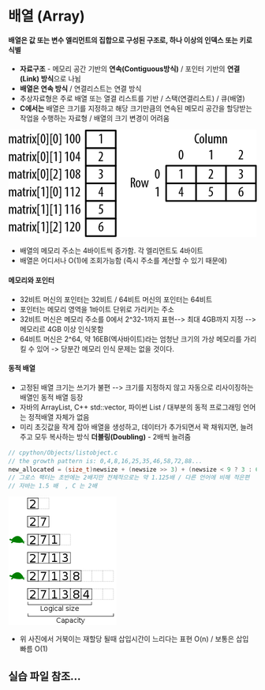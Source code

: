 # 배열 (Array)

#### 배열은 값 또는 변수 엘리먼트의 집합으로 구성된 구조로, 하나 이상의 인덱스 또는 키로 식별

- **자료구조** - 메모리 공간 기반의 **연속(Contiguous방식)** / 포인터 기반의 **연결(Link) 방식**으로 나뉨
- **배열은 연속 방식** / 연결리스트는 연결 방식
- 추상자료형은 주로 배열 또는 열결 리스트를 기반 / 스택(연결리스트) / 큐(배열)
- **C에서는** 배열은 크기를 지정하고 해당 크기만큼의 연속된 메모리 공간을 할당받는 작업을 수행하는
  자료형 / 배열의 크기 변경이 어려움

![Two-dimensional array](array.assets/uucp_0402.png)

- 배열의 메모리 주소는 4바이트씩 증가함. 각 엘리먼트도 4바이트
- 배열은 어디서나 O(1)에 조회가능함 (즉시 주소를 계산할 수 있기 때문에)

#### 메모리와 포인터

- 32비트 머신의 포인터는 32비트 / 64비트 머신의 포인터는 64비트
- 포인터는 메모리 영역을 1바이트 단위로 가리키는 주소
- 32비트 머신은 메모리 주소를 0에서 2^32-1까지 표현--> 최대 4GB까지 지정 --> 메모리르 4GB 이상 인식못함
- 64비트 머신은 2^64, 약 16EB(엑사바이트)라는 엄청난 크기의 가상 메모리를 가리킬 수 있어 -> 당분간 메모리
  인식 문제는 없을 것이다.

#### 동적 배열

- 고정된 배열 크기는 쓰기가 불편 --> 크기를 지정하지 않고 자동으로 리사이징하는 배열인 동적 배열 등장
- 자바의 ArrayList, C++ std::vector, 파이썬 List / 대부분의 동적 프로그래밍 언어는 정적배열 자체가 없음
- 미리 초깃값을 작게 잡아 배열을 생성하고, 데이터가 추가되면서 꽉 채워지면, 늘려주고 모두 복사하는 방식
  **더블링(Doubling)** - 2배씩 늘려줌

```C
// cpython/Objects/listobject.c
// the growth pattern is: 0,4,8,16,25,35,46,58,72,88...
new_allocated = (size_t)newsize + (newsize >> 3) + (newsize < 9 ? 3 : 6);
// 그로스 팩터는 초반에는 2배지만 전체적으로는 약 1.125배 / 다른 언어에 비해 적은편
// 자바는 1.5 배  , C 는 2배
```

![img](array.assets/220px-Dynamic_array.svg.png)

- 위 사진에서 거북이는 재할당 될때 삽입시간이 느리다는 표현 O(n) / 보통은 삽입 빠름 O(1)

## 실습 파일 참조...